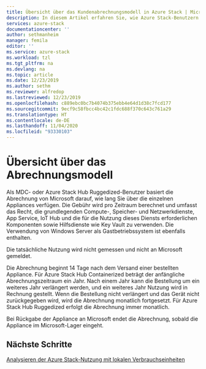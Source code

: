 ```yaml
---
title: Übersicht über das Kundenabrechnungsmodell in Azure Stack | Microsoft-Dokumentation
description: In diesem Artikel erfahren Sie, wie Azure Stack-Benutzern der Ressourcenverbrauch in Rechnung gestellt wird.
services: azure-stack
documentationcenter: ''
author: sethmanheim
manager: femila
editor: ''
ms.service: azure-stack
ms.workload: tzl
ms.tgt_pltfrm: na
ms.devlang: na
ms.topic: article
ms.date: 12/23/2019
ms.author: sethm
ms.reviewer: alfredop
ms.lastreviewed: 12/23/2019
ms.openlocfilehash: c889ebc0bc7b4074b375ebb4e64d1d38c7fcd177
ms.sourcegitcommit: 9ecf9c58fbcc4bc42c1fdc688f370c643c761a29
ms.translationtype: HT
ms.contentlocale: de-DE
ms.lasthandoff: 11/04/2020
ms.locfileid: "93330103"
---
```

# <a name="billing-model-overview"></a>Übersicht über das Abrechnungsmodell

Als MDC- oder Azure Stack Hub Ruggedized-Benutzer basiert die Abrechnung von Microsoft darauf, wie lang Sie über die einzelnen Appliances verfügen. Die Gebühr wird pro Zeitraum berechnet und umfasst das Recht, die grundlegenden Compute-, Speicher- und Netzwerkdienste, App Service, IoT Hub und die für die Nutzung dieses Diensts erforderlichen Komponenten sowie Hilfsdienste wie Key Vault zu verwenden. Die Verwendung von Windows Server als Gastbetriebssystem ist ebenfalls enthalten.

Die tatsächliche Nutzung wird nicht gemessen und nicht an Microsoft gemeldet.

Die Abrechnung beginnt 14 Tage nach dem Versand einer bestellten Appliance. Für Azure Stack Hub Containerized beträgt der anfängliche Abrechnungszeitraum ein Jahr. Nach einem Jahr kann die Bestellung um ein weiteres Jahr verlängert werden, und ein weiteres Jahr Nutzung wird in Rechnung gestellt. Wenn die Bestellung nicht verlängert und das Gerät nicht zurückgegeben wird, wird die Abrechnung monatlich fortgesetzt. Für Azure Stack Hub Ruggedized erfolgt die Abrechnung immer monatlich.

Bei Rückgabe der Appliance an Microsoft endet die Abrechnung, sobald die Appliance im Microsoft-Lager eingeht.

## <a name="next-steps"></a>Nächste Schritte

[Analysieren der Azure Stack-Nutzung mit lokalen Verbrauchseinheiten](analyze-usage-tzl.md)
